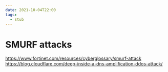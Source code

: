 ```yaml
---
date: 2021-10-04T22:00
tags: 
  - stub
---
```


# SMURF attacks

https://www.fortinet.com/resources/cyberglossary/smurf-attack
https://blog.cloudflare.com/deep-inside-a-dns-amplification-ddos-attack/
